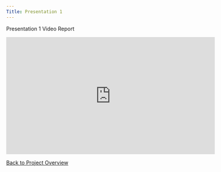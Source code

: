 ```yaml
---
Title: Presentation 1
---
```


Presentation 1 Video Report

<iframe width="560" height="315" src="https://www.youtube.com/embed/MT873-ksjp0" title="YouTube video player" frameborder="0" allow="accelerometer; autoplay; clipboard-write; encrypted-media; gyroscope; picture-in-picture; web-share" allowfullscreen></iframe>

[Back to Project Overview](index.md)
